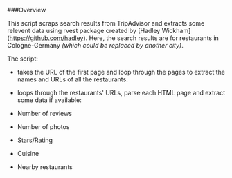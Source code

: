 ###Overview

This script scraps search results from TripAdvisor and extracts some relevent data using rvest package created by [Hadley Wickham] (https://github.com/hadley). Here, the search results are for restaurants in Cologne-Germany *(which could be replaced by another city)*.

The script:
- takes the URL of the first page and loop through the pages to extract the names and URLs of all the restaurants.

- loops through the restaurants' URLs, parse each HTML page and extract some data if available:

 * Number of reviews
 
 * Number of photos
 
 * Stars/Rating
 
 * Cuisine
 
 * Nearby restaurants

